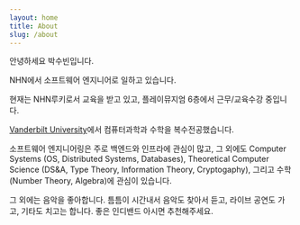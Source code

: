 ```yaml
---
layout: home
title: About
slug: /about
---
```


안녕하세요 박수빈입니다.

NHN에서 소프트웨어 엔지니어로 일하고 있습니다.

현재는 NHN루키로서 교육을 받고 있고, 플레이뮤지엄 6층에서 근무/교육수강 중입니다.

[Vanderbilt University](https://www.vanderbilt.edu/)에서 컴퓨터과학과 수학을 복수전공했습니다.

소프트웨어 엔지니어링은 주로 백엔드와 인프라에 관심이 많고, 그 외에도 Computer Systems (OS, Distributed Systems, Databases), Theoretical Computer Science (DS&A, Type Theory, Information Theory, Cryptogaphy), 그리고 수학(Number Theory, Algebra)에 관심이 있습니다.

그 외에는 음악을 좋아합니다. 틈틈이 시간내서 음악도 찾아서 듣고, 라이브 공연도 가고, 기타도 치고는 합니다. 좋은 인디밴드 아시면 추천해주세요.
